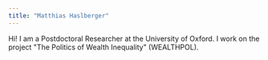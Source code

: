 ```yaml
---
title: "Matthias Haslberger"
---
```


Hi! I am a Postdoctoral Researcher at the University of Oxford. I work on the project "The Politics of Wealth Inequality" (WEALTHPOL).
